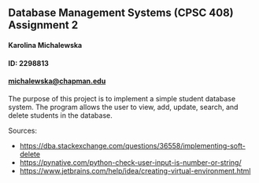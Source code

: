 ## Database Management Systems (CPSC 408) Assignment 2

#### Karolina Michalewska
#### ID: 2298813
#### michalewska@chapman.edu

The purpose of this project is to implement a simple student database system. The program allows the user to view, add, update, search, and delete students in the database. 

Sources:
  * https://dba.stackexchange.com/questions/36558/implementing-soft-delete
  * https://pynative.com/python-check-user-input-is-number-or-string/
  * https://www.jetbrains.com/help/idea/creating-virtual-environment.html
